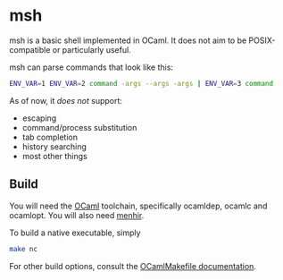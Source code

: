 
# msh

msh is a basic shell implemented in OCaml. It does not aim to be
POSIX-compatible or particularly useful.

msh can parse commands that look like this:
```sh
ENV_VAR=1 ENV_VAR=2 command -args --args -args | ENV_VAR=3 command
```

As of now, it *does not* support:
- escaping
- command/process substitution
- tab completion
- history searching
- most other things

## Build

You will need the [OCaml](https://ocaml.org/docs/install.html) toolchain,
specifically ocamldep, ocamlc and ocamlopt. You will also need
[menhir](http://gallium.inria.fr/~fpottier/menhir/).

To build a native executable, simply
```sh
make nc
```

For other build options, consult the
[OCamlMakefile documentation](https://github.com/mmottl/ocaml-makefile).
